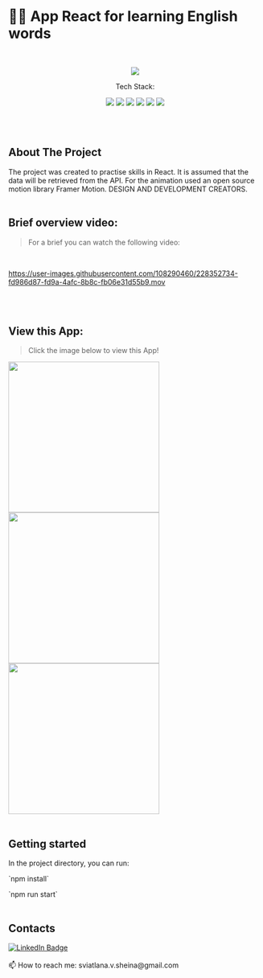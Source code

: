 # 🗽📖 App React for learning English words 

<br>

<p align="center">
     <img src="https://img.shields.io/github/stars/sssheina/Week_26_Project_Eng_2">
    
</p>

<p align="center">Tech Stack:</p>
<p align="center">
    <img src="https://img.shields.io/badge/html5-%23E34F26.svg?style=for-the-badge&logo=html5&logoColor=white"> 
    <img src="https://img.shields.io/badge/css3-%231572B6.svg?style=for-the-badge&logo=css3&logoColor=white">
    <img src="https://img.shields.io/badge/javascript-%23323330.svg?style=for-the-badge&logo=javascript&logoColor=%23F7DF1E">
    <img src="https://img.shields.io/badge/react-292b2d?style=for-the-badge&logo=react&logoColor=77d0f2">
     <img src="https://img.shields.io/badge/Framer-292b2d?style=for-the-badge&logo=Framer&logoColor=white">
     <img src="https://img.shields.io/badge/npm-%23E34F26?style=for-the-badge&logo=npm&logoColor=white">
    
    
</p>
<br>
<br>

## About The Project

The project was created to practise skills in React. It is assumed that the data will be retrieved from the API. For the animation used an open source motion library Framer Motion.
DESIGN AND DEVELOPMENT CREATORS.
<br>
<br>

## Brief overview video:
>For a brief you can watch the following video:
<br>


https://user-images.githubusercontent.com/108290460/228352734-fd986d87-fd9a-4afc-8b8c-fb06e31d55b9.mov


<br>
<br>

## View this App:
>Click the image below to view this App!


[<img width="300" src="https://user-images.githubusercontent.com/108290460/228350231-f85ac0f1-e50b-4dbb-bdec-4217fde10b3c.png"/>](https://sssheina.github.io/Week_26_Project_Eng_2/)
[<img width="300" src="https://user-images.githubusercontent.com/108290460/228350241-2666c38a-9f90-48db-af6b-cad79d4b59b5.png"/>](https://sssheina.github.io/Week_26_Project_Eng_2/)
[<img width="300" src="https://user-images.githubusercontent.com/108290460/228353113-eb4e92b1-3061-4b6d-828a-358f8f11354c.png"/>](https://sssheina.github.io/Week_26_Project_Eng_2/)
<br>
<br>

## Getting started

In the project directory, you can run:
<p> `npm install`
<p> `npm run start`
  
<br>
<br>


## Contacts

<a href="https://www.linkedin.com/in/veta-sheina-521666249" target="_blank">
    <img src="https://img.shields.io/badge/LinkedIn-blue?style=for-the-badge&logo=linkedin&logoColor=white" alt="LinkedIn Badge"/>
  </a>
<br>
<br>
📫 How to reach me: sviatlana.v.sheina@gmail.com
<br><br>
